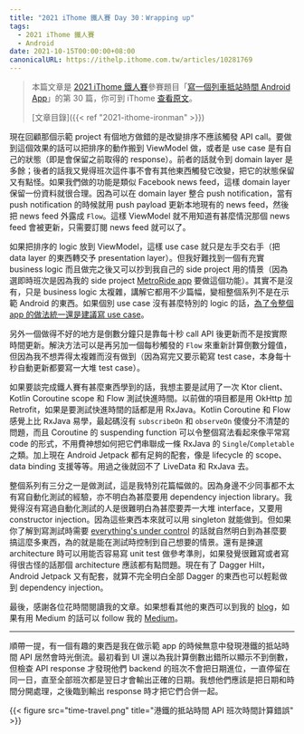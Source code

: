 ```yaml
---
title: "2021 iThome 鐵人賽 Day 30：Wrapping up"
tags:
  - 2021 iThome 鐵人賽
  - Android
date: 2021-10-15T00:00:00+08:00
canonicalURL: https://ithelp.ithome.com.tw/articles/10281769
---
```


> 本篇文章是 [2021 iThome 鐵人賽](https://ithelp.ithome.com.tw/2021ironman)參賽題目「[寫一個列車抵站時間 Android App](https://ithelp.ithome.com.tw/users/20139666/ironman/4661)」的第 30 篇，你可到 iThome [查看原文](https://ithelp.ithome.com.tw/articles/10281769)。
>
> [文章目錄]({{< ref "2021-ithome-ironman" >}})

現在回顧那個示範 project 有個地方做錯的是改變排序不應該觸發 API call。要做到這個效果的話可以把排序的動作搬到 ViewModel 做，或者是 use case 是有自己的狀態（即是會保留之前取得的 response）。前者的話就令到 domain layer 是多餘；後者的話我又覺得班次這件事不會有其他東西觸發它改變，把它的狀態保留又有點怪。如果我們做的功能是類似 Facebook news feed，這樣 domain layer 保留一份資料就很合理。因為可以在 domain layer 整合 push notification，當有 push notification 的時候就用 push payload 更新本地現有的 news feed，然後把 news feed 外露成 `Flow`。這樣 ViewModel 就不用知道有甚麼情況那個 news feed 會被更新，只需要訂閱 news feed 就可以了。

如果把排序的 logic 放到 ViewModel，這樣 use case 就只是左手交右手（把 data layer 的東西轉交予 presentation layer）。但我好難找到一個有充實 business logic 而且做完之後又可以抄到我自己的 side project 用的情景（因為選即時班次是因為我的 side project [MetroRide app](https://play.google.com/store/apps/details?id=net.swiftzer.metroride) 要做這個功能）。其實不是沒有，只是 business logic 太複雜，講解它都用不少篇幅，變相整個系列不是在示範 Android 的東西。如果個別 use case 沒有甚麼特別的 logic 的話，[為了令整個 app 的做法統一還是建議寫 use case](https://proandroiddev.com/why-you-need-use-cases-interactors-142e8a6fe576)。

另外一個做得不好的地方是倒數分鐘只是靠每十秒 call API 後更新而不是按實際時間更新。解決方法可以是再另加一個每秒觸發的 `Flow` 來重新計算倒數分鐘值，但因為我不想弄得太複雜而沒有做到（因為寫完又要示範寫 test case，本身每十秒自動更新都要寫一大堆 test case）。

如果要談完成鐵人賽有甚麼東西學到的話，我想主要是試用了一次 Ktor client、Kotlin Coroutine scope 和 Flow 測試快進時間。以前做的項目都是用 OkHttp 加 Retrofit，如果是要測試快進時間的話都是用 RxJava。Kotlin Coroutine 和 Flow 感覺上比 RxJava 易學，最起碼沒有 `subscribeOn` 和 `observeOn` 傻傻分不清楚的問題，而且 Coroutine 的 suspending function 可以令整個寫法看起來像平常寫 code 的形式，不用費神想如何把它們串聯成一條 RxJava 的 `Single`/`Completable` 之類。加上現在 Android Jetpack 都有足夠的配套，像是 lifecycle 的 scope、data binding 支援等等。用過之後就回不了 LiveData 和 RxJava 去。

整個系列有三分之一是做測試，這是我特別花篇幅做的。因為身邊不少同事都不太有寫自動化測試的經驗，亦不明白為甚麼要用 dependency injection library。我覺得沒有寫過自動化測試的人是很難明白為甚麼要弄一大堆 interface，又要用 constructor injection。因為這些東西本來就可以用 singleton 就能做到。但如果你了解到寫測試時需要 [everything's under control](https://youtu.be/FiW503Q-pP0?t=68) 的話就自然明白到為甚麼要搞這麼多東西，為的就是能在測試時控制到自己想要的情景。還有是揀選 architecture 時可以用能否容易寫 unit test 做參考準則，如果發覺很難寫或者寫得很古怪的話那個 architecture 應該都有點問題。現在有了 Dagger Hilt，Android Jetpack 又有配套，就算不完全明白全部 Dagger 的東西也可以輕鬆做到 dependency injection。

最後，感謝各位花時間閱讀我的文章。如果想看其他的東西可以到我的 [blog](https://eric.swiftzer.net/)，如果有用 Medium 的話可以 follow 我的 [Medium](https://ericksli.medium.com/)。

---

順帶一提，有一個有趣的東西是我在做示範 app 的時候無意中發現港鐵的抵站時間 API 居然會時光倒流。最初看到 UI 還以為我計算倒數出錯所以顯示不到倒數，但檢查 API response 才發現他們 backend 的班次不會把日期進位，一直停留在同一日，直至全部班次都是翌日才會輸出正確的日期。我想他們應該是把日期和時間分開處理，之後臨到輸出 response 時才把它們合併一起。

{{< figure src="time-travel.png" title="港鐵的抵站時間 API 班次時間計算錯誤" >}}
